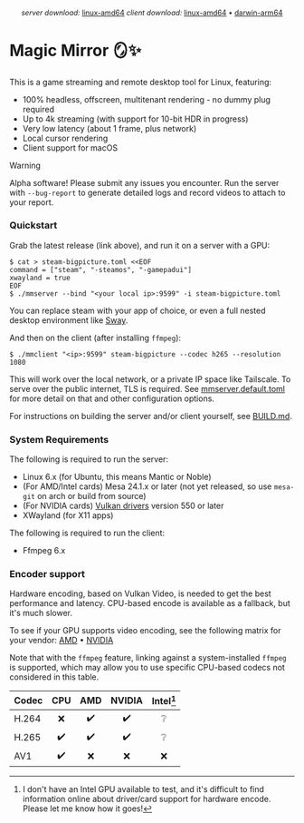 
<p align="center" style="font-size:0.9em">
<i>server download:</i> <a href="https://github.com/colinmarc/magic-mirror/releases/download/mmserver-v0.1.0/mmserver-v0.1.0-linux-amd64.tar.gz">linux-amd64</a>
<i>client download:</i> <a href="https://github.com/colinmarc/magic-mirror/releases/download/mmclient-v0.1.1/mmclient-v0.1.1-linux-amd64.tar.gz">linux-amd64</a> • <a href="https://github.com/colinmarc/magic-mirror/releases/download/mmclient-v0.1.1/mmclient-v0.1.1-darwin-arm64.tar.gz">darwin-arm64</a>
</p>

# Magic Mirror 🪞✨

This is a game streaming and remote desktop tool for Linux, featuring:

 - 100% headless, offscreen, multitenant rendering - no dummy plug required
 - Up to 4k streaming (with support for 10-bit HDR in progress)
 - Very low latency (about 1 frame, plus network)
 - Local cursor rendering
 - Client support for macOS

> [!WARNING]  
> Alpha software! Please submit any issues you encounter. Run the server with `--bug-report` to generate detailed logs and record videos to attach to your report.

### Quickstart

Grab the latest release (link above), and run it on a server with a GPU:

```shell
$ cat > steam-bigpicture.toml <<EOF
command = ["steam", "-steamos", "-gamepadui"]
xwayland = true
EOF
$ ./mmserver --bind "<your local ip>:9599" -i steam-bigpicture.toml
```

You can replace steam with your app of choice, or even a full nested desktop environment like [Sway](https://swaywm.org/).

And then on the client (after installing `ffmpeg`):

```shell
$ ./mmclient "<ip>:9599" steam-bigpicture --codec h265 --resolution 1080
```

This will work over the local network, or a private IP space like Tailscale. To serve over the public internet, TLS is required. See [mmserver.default.toml](mmserver.default.toml) for more detail on that and other configuration options.

For instructions on building the server and/or client yourself, see [BUILD.md](BUILD.md).


### System Requirements

The following is required to run the server:

 - Linux 6.x (for Ubuntu, this means Mantic or Noble)
 - (For AMD/Intel cards) Mesa 24.1.x or later (not yet released, so use `mesa-git` on arch or build from source)
 - (For NVIDIA cards) [Vulkan drivers](https://developer.nvidia.com/vulkan-driver) version 550 or later
 - XWayland (for X11 apps)

The following is required to run the client:

 - Ffmpeg 6.x

### Encoder support

Hardware encoding, based on Vulkan Video, is needed to get the best performance and latency. CPU-based encode is available as a fallback, but it's much slower.

To see if your GPU supports video encoding, see the following matrix for your vendor: [AMD](https://en.wikipedia.org/wiki/Unified_Video_Decoder#Format_support) • [NVIDIA](https://developer.nvidia.com/video-encode-and-decode-gpu-support-matrix-new)

Note that with the `ffmpeg` feature, linking against a system-installed `ffmpeg` is supported, which may allow you to use specific CPU-based codecs not considered in this table.

| Codec | CPU | AMD | NVIDIA | Intel[^1] |
| ----- | :-: | :-: | :----: | :---: |
| H.264 |  ❌ |  ✔️  |   ✔️    |   ❔  |
| H.265 |  ✔️  |  ✔️  |   ✔️    |   ❔  |
|  AV1  |  ✔️  |  ❌ |   ❌   |   ❌  |

[^1]: I don't have an Intel GPU available to test, and it's difficult to find information online about driver/card support for hardware encode. Please let me know how it goes!
